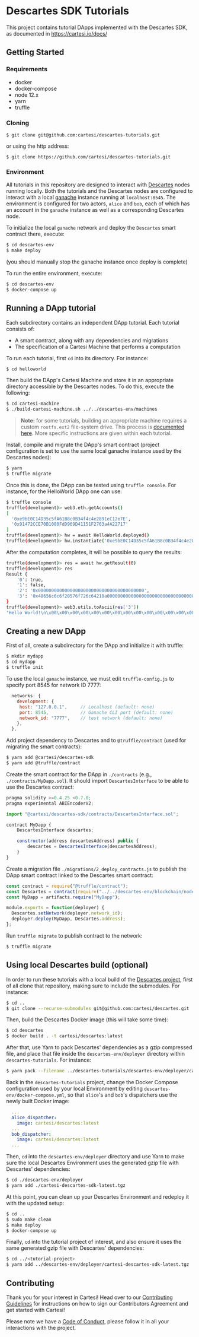 # Descartes SDK Tutorials

This project contains tutorial DApps implemented with the Descartes SDK, as documented in https://cartesi.io/docs/

## Getting Started

### Requirements

- docker
- docker-compose
- node 12.x
- yarn
- truffle

### Cloning

```
$ git clone git@github.com:cartesi/descartes-tutorials.git
```
or using the http address:
```
$ git clone https://github.com/cartesi/descartes-tutorials.git
```

### Environment

All tutorials in this repository are designed to interact with [Descartes](https://github.com/cartesi/descartes) nodes running locally.
Both the tutorials and the Descartes nodes are configured to interact with a local [ganache](https://github.com/trufflesuite/ganache-cli) instance running at `localhost:8545`. The environment is configured for two actors, `alice` and `bob`, each of which has an account in the `ganache` instance as well as a corresponding Descartes node.

To initialize the local `ganache` network and deploy the `Descartes` smart contract there, execute:
```bash
$ cd descartes-env
$ make deploy
```
(you should manually stop the ganache instance once deploy is complete)

To run the entire environment, execute:
```bash
$ cd descartes-env
$ docker-compose up
```


## Running a DApp tutorial

Each subdirectory contains an independent DApp tutorial. Each tutorial consists of:
- A smart contract, along with any dependencies and migrations
- The specification of a Cartesi Machine that performs a computation

To run each tutorial, first `cd` into its directory. For instance:
```bash
$ cd helloworld
```

Then build the DApp's Cartesi Machine and store it in an appropriate directory accessible by the Descartes nodes. To do this, execute the following:
```bash
$ cd cartesi-machine
$ ./build-cartesi-machine.sh ../../descartes-env/machines
```
> **Note:** for some tutorials, building an appropriate machine requires a custom `rootfs.ext2` file-system drive. This process is [documented here](https://docs.cartesi.io/machine/target/linux#the-root-file-system). More specific instructions are given within each tutorial.

Install, compile and migrate the DApp's smart contract (project configuration is set to use the same local ganache instance used by the Descartes nodes):
```bash
$ yarn
$ truffle migrate
```

Once this is done, the DApp can be tested using `truffle console`. For instance, for the HelloWorld DApp one can use:
```bash
$ truffle console
truffle(development)> web3.eth.getAccounts()
[
  '0xe9bE0C14D35c5fA61B8c0B34f4c4e2891eC12e7E',
  '0x91472CCE70B1080FdD969D41151F2763a4A22717'
]
truffle(development)> hw = await HelloWorld.deployed()
truffle(development)> hw.instantiate('0xe9bE0C14D35c5fA61B8c0B34f4c4e2891eC12e7E', '0x91472CCE70B1080FdD969D41151F2763a4A22717')
```

After the computation completes, it will be possible to query the results:
```bash
truffle(development)> res = await hw.getResult(0)
truffle(development)> res
Result {
    '0': true,
    '1': false,
    '2': '0x0000000000000000000000000000000000000000',
    '3': '0x48656c6c6f20576f726c64210a00000000000000000000000000000000000000'
}
truffle(development)> web3.utils.toAscii(res['3'])
'Hello World!\n\x00\x00\x00\x00\x00\x00\x00\x00\x00\x00\x00\x00\x00\x00\x00\x00\x00\x00\x00'
```

## Creating a new DApp

First of all, create a subdirectory for the DApp and initialize it with truffle:
```bash
$ mkdir mydapp
$ cd mydapp
$ truffle init
```

To use the local `ganache` instance, we must edit `truffle-config.js` to specify port 8545 for network ID 7777:
```javascript
  networks: {
    development: {
     host: "127.0.0.1",     // Localhost (default: none)
     port: 8545,            // Ganache CLI port (default: none)
     network_id: "7777",    // test network (default: none)
    },
  },
```

Add project dependency to Descartes and to `@truffle/contract` (used for migrating the smart contracts):
```bash
$ yarn add @cartesi/descartes-sdk
$ yarn add @truffle/contract
```

Create the smart contract for the DApp in `./contracts` (e.g., `./contracts/MyDapp.sol`). It should import `DescartesInterface` to be able to use the Descartes contract:
```javascript
pragma solidity >=0.4.25 <0.7.0;
pragma experimental ABIEncoderV2;

import "@cartesi/descartes-sdk/contracts/DescartesInterface.sol";

contract MyDapp {
    DescartesInterface descartes;

    constructor(address descartesAddress) public {
        descartes = DescartesInterface(descartesAddress);
    }
}
```

Create a migration file `./migrations/2_deploy_contracts.js` to publish the DApp smart contract linked to the Descartes smart contract:
```javascript
const contract = require("@truffle/contract");
const Descartes = contract(require("../../descartes-env/blockchain/node_modules/@cartesi/descartes-sdk/build/contracts/Descartes.json"));
const MyDapp = artifacts.require("MyDapp");

module.exports = function(deployer) {
  Descartes.setNetwork(deployer.network_id);
  deployer.deploy(MyDapp, Descartes.address);
};
```

Run `truffle migrate` to publish contract to the network:
```bash
$ truffle migrate
```


## Using local Descartes build (optional)

In order to run these tutorials with a local build of the [Descartes project](https://github.com/cartesi/descartes), first of all clone that repository, making sure to include the submodules. For instance:

```bash
$ cd ..
$ git clone --recurse-submodules git@github.com:cartesi/descartes.git
```

Then, build the Descartes Docker image (this will take some time):

```bash
$ cd descartes
$ docker build . -t cartesi/descartes:latest
```

After that, use Yarn to pack Descartes' dependencies as a gzip compressed file, and place that file inside the `descartes-env/deployer` directory within `descartes-tutorials`. For instance:

```bash
$ yarn pack --filename ../descartes-tutorials/descartes-env/deployer/cartesi-descartes-sdk-latest.tgz
```

Back in the `descartes-tutorials` project, change the Docker Compose configuration used by your local Environment by editing `descartes-env/docker-compose.yml`, so that `alice`'s and `bob`'s dispatchers use the newly built Docker image:

```yml
  ...
  alice_dispatcher:
    image: cartesi/descartes:latest
  ...
  bob_dispatcher:
    image: cartesi/descartes:latest
  ...
```

Then, `cd` into the `descartes-env/deployer` directory and use Yarn to make sure the local Descartes Environment uses the generated gzip file with Descartes' dependencies:

```bash
$ cd ./descartes-env/deployer
$ yarn add ./cartesi-descartes-sdk-latest.tgz
```

At this point, you can clean up your Descartes Environment and redeploy it with the updated setup:

```bash
$ cd ..
$ sudo make clean
$ make deploy
$ docker-compose up
```

Finally, `cd` into the tutorial project of interest, and also ensure it uses the same generated gzip file with Descartes' dependencies:

```bash
$ cd ../<tutorial-project>
$ yarn add ../descartes-env/deployer/cartesi-descartes-sdk-latest.tgz
```

## Contributing

Thank you for your interest in Cartesi! Head over to our [Contributing Guidelines](CONTRIBUTING.md) for instructions on how to sign our Contributors Agreement and get started with Cartesi!

Please note we have a [Code of Conduct](CODE_OF_CONDUCT.md), please follow it in all your interactions with the project.

